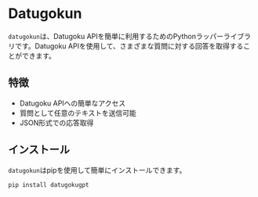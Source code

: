 # Datugokun

`datugokun`は、Datugoku APIを簡単に利用するためのPythonラッパーライブラリです。Datugoku APIを使用して、さまざまな質問に対する回答を取得することができます。

## 特徴

- Datugoku APIへの簡単なアクセス
- 質問として任意のテキストを送信可能
- JSON形式での応答取得

## インストール

`datugokun`はpipを使用して簡単にインストールできます。

```bash
pip install datugokugpt
